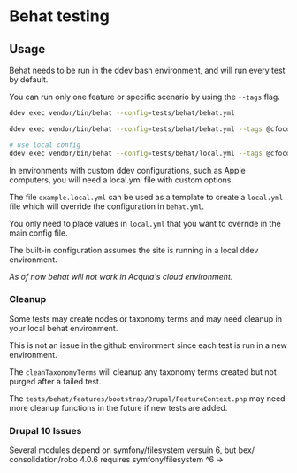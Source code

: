 # Behat testing

## Usage

Behat needs to be run in the ddev bash environment, and will run every test by default.

You can run only one feature or specific scenario by using the ```--tags``` flag.

```bash
ddev exec vendor/bin/behat --config=tests/behat/behat.yml

ddev exec vendor/bin/behat --config=tests/behat/behat.yml --tags @cfocommittee

# use local config
ddev exec vendor/bin/behat --config=tests/behat/local.yml --tags @cfocommittee
```

In environments with custom ddev configurations, such as Apple computers, you will need a local.yml file with custom options.

The file `example.local.yml` can be used as a template to create a `local.yml` file which will override the configuration in `behat.yml`.

You only need to place values in ```local.yml``` that you want to override in the main config file.


The built-in configuration assumes the site is running in a local ddev environment.

*As of now behat will not work in Acquia's cloud environment.*


### Cleanup

Some tests may create nodes or taxonomy terms and may need cleanup in your local behat environment.

This is not an issue in the github environment since each test is run in a new environment.


The `cleanTaxonomyTerms` will cleanup any taxonomy terms created but not purged after a failed test.

The `tests/behat/features/bootstrap/Drupal/FeatureContext.php` may need more cleanup functions in the future if new tests are added.

### Drupal 10 Issues

Several modules depend on symfony/filesystem versuin 6, but bex/
consolidation/robo 4.0.6 requires symfony/filesystem ^6 ->
